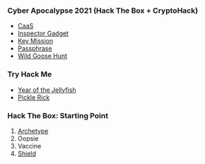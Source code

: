 ### Cyber Apocalypse 2021 (Hack The Box + CryptoHack)
* [CaaS](ctf/HTB.CA2021/caas.md)
* [Inspector Gadget](ctf/HTB.CA2021/inspectorgadget.md)
* [Key Mission](ctf/HTB.CA2021/keymission.md)
* [Passphrase](ctf/HTB.CA2021/passphrase.md)
* [Wild Goose Hunt](ctf/HTB.CA2021/wildgoosehunt.md)

### Try Hack Me
* [Year of the Jellyfish](thm/yotjf.md)
* [Pickle Rick](thm/picklerick.md)

### Hack The Box: Starting Point
1. [Archetype](htb/archetype.md)
2. Oopsie
3. Vaccine
4. [Shield](htb/shield.md)
